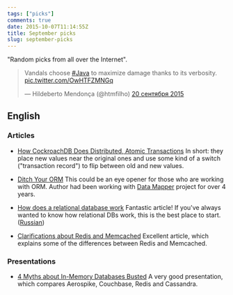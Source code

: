 ```yaml
---
tags: ["picks"]
comments: true
date: 2015-10-07T11:14:55Z
title: September picks
slug: september-picks
---
```


"Random picks from all over the Internet".

<!--more-->

<blockquote class="twitter-tweet" lang="ru"><p lang="en" dir="ltr">Vandals choose <a href="https://twitter.com/hashtag/Java?src=hash">#Java</a> to maximize damage thanks to its verbosity. <a href="http://t.co/OwHTFZMNGq">pic.twitter.com/OwHTFZMNGq</a></p>&mdash; Hildeberto Mendonça (@htmfilho) <a href="https://twitter.com/htmfilho/status/645610733196189696">20 сентября 2015</a></blockquote>
<script async src="//platform.twitter.com/widgets.js" charset="utf-8"></script>

## English

### Articles

* [How CockroachDB Does Distributed, Atomic Transactions](http://www.cockroachlabs.com/blog/how-cockroachdb-distributes-atomic-transactions/)
  In short: they place new values near the original ones and use some kind of a
  switch ("transaction record") to flip between old and new values.

* [Ditch Your ORM](http://solnic.eu/2015/09/18/ditch-your-orm.html)
  This could be an eye opener for those who are working with ORM. Author had
  been working with [Data Mapper](http://datamapper.org/) project for over 4 years.

* [How does a relational database work](http://coding-geek.com/how-databases-work/)
  Fantastic article! If you've always wanted to know how relational DBs work, this
  is the best place to start. ([Russian](http://habrahabr.ru/company/mailru/blog/266811/))

* [Clarifications about Redis and Memcached](http://antirez.com/news/94)
  Excellent article, which explains some of the differences between Redis and
  Memcached.

### Presentations

* [4 Myths about In-Memory Databases Busted](http://www.slideshare.net/imcsummit/imcs2015-2-bus4-myth-about-inmemory-databases-busted)
  A very good presentation, which compares Aerospike, Couchbase, Redis and Cassandra.
